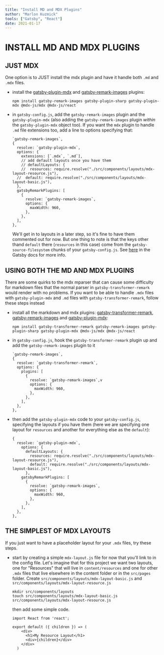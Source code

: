 ```yaml
---
title: "Install MD and MDX Plugins"
author: "Marlon Kuzmick"
tools: ["Gatsby", "React"]
date: 2021-01-17
---
```

# INSTALL MD AND MDX PLUGINS

## JUST MDX

One option is to JUST install the mdx plugin and have it handle both `.md` and `.mdx` files.

* install the [gatsby-plugin-mdx](https://www.gatsbyjs.com/plugins/gatsby-plugin-mdx/?=mdx) and [gatsby-remark-images](https://www.gatsbyjs.com/plugins/gatsby-remark-images/?=remark%20images) plugins:
    ```
    npm install gatsby-remark-images gatsby-plugin-sharp gatsby-plugin-mdx @mdx-js/mdx @mdx-js/react
    ```
- in `gatsby-config.js`, add the `gatsby-remark-images` plugin and the `gatsby-plugin-mdx` (also adding the `gatsby-remark-images` plugin *within* the `gatsby-plugin-mdx` object too). If you want the `mdx` plugin to handle `.md` file extensions too, add a line to options specifying that:
    ```
    `gatsby-remark-images`,
    {
      resolve: `gatsby-plugin-mdx`,
      options: {
        extensions: [`.mdx`, `.md`],
        // add default layouts once you have them
        // defaultLayouts: {
        //  resources: require.resolve("./src/components/layouts/mdx-layout-resource.js"),
      //  default: require.resolve("./src/components/layouts/mdx-layout-basic.js"),
      },
      gatsbyRemarkPlugins: [
        {
          resolve: `gatsby-remark-images`,
          options: {
            maxWidth: 960,
          },
        },
      ],
    },
    ```
    We'll get in to layouts in a later step, so it's fine to have them commented out for now. But one thing to note is that the keys other thand `default` there (`resources` in this case) come from the `gatsby-source-filesystem` chunks of your `gatsby-config.js`.  See [here](https://www.gatsbyjs.com/plugins/gatsby-plugin-mdx/#default-layouts) in the Gatsby docs for more info.



## USING BOTH THE MD AND MDX PLUGINS

There are some quirks to the mdx mparser that can cause some difficulty for markdown files that the normal parser in `gatsby-transformer-remark` would render with no problems. If you want to be able to handle `.mdx` files with `gatsby-plugin-mdx` and `.md` files with `gatsby-transformer-remark`, follow these steps instead

- install all the markdown and mdx plugins: [gatsby-transformer-remark](https://www.gatsbyjs.com/plugins/gatsby-transformer-remark/?=gatsby%20transformer%20remark), [gatsby-remark-images](https://www.gatsbyjs.com/plugins/gatsby-remark-images/?=remark%20images) and [gatsby-plugin-mdx](https://www.gatsbyjs.com/plugins/gatsby-plugin-mdx/?=mdx):
  ```
  npm install gatsby-transformer-remark gatsby-remark-images gatsby-plugin-sharp gatsby-plugin-mdx @mdx-js/mdx @mdx-js/react
  ```
- in `gatsby-config.js`, hook the `gatsby-transformer-remark` plugin up and add the `gatsby-remark-images` plugin to it
  ```
  `gatsby-remark-images`,
  {
    resolve: `gatsby-transformer-remark`,
    options: {
      plugins: [
        {
          resolve: `gatsby-remark-images`,v
          options: {
            maxWidth: 960,
          },
        },
      ],
    },
  },
  ```


- then add the `gatsby-plugin-mdx` code to your `gatsby-config.js`, specifying the layouts if you have them (here we are specifying one layout for `resources` and another for everything else as the `default`):
  ```
  {
    resolve: `gatsby-plugin-mdx`,
      options: {
        defaultLayouts: {
          resources: require.resolve("./src/components/layouts/mdx-layout-resource.js"),
          default: require.resolve("./src/components/layouts/mdx-layout-basic.js"),
        },
      gatsbyRemarkPlugins: [
        {
          resolve: `gatsby-remark-images`,
          options: {
            maxWidth: 960,
          },
        },
      ],
    },
  },
  ```


## THE SIMPLEST OF MDX LAYOUTS

If you just want to have a placeholder layout for your `.mdx` files, try these steps.

- start by creating a simple `mdx-layout.js` file for now that you'll link to in the config file. Let's imagine that for this project we want two layouts, one for "Resources" that will live in `content/resources` and one for other `.mdx` files that live elsewhere in the content folder or in the `src/pages` folder. Create `src/components/layouts/mdx-layout-basic.js` and `src/components/layouts/mdx-layout-resource.js`

  ```
  mkdir src/components/layouts
  touch src/components/layouts/mdx-layout-basic.js src/components/layouts/mdx-layout-resource.js
  ```

  then add some simple code.

  ```
  import React from 'react';

  export default ({ children }) => (
      <div>
        <h1>My Resource Layout</h1>
        <div>{children}</div>
      </div>
    )
  ```